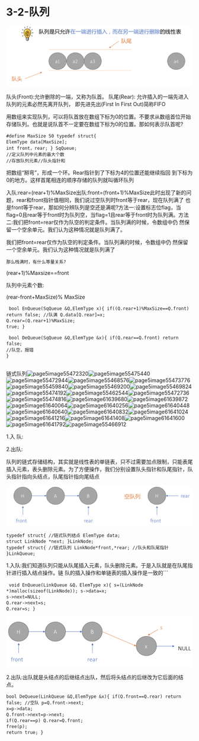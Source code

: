 # 3-2-队列

![](../../.gitbook/assets/image%20%2817%29.png)

队头\(Front\):允许删除的一端，又称为队首。 队尾\(Rear\): 允许插入的一端先进入队列的元素必然先离开队列， 即先进先出\(First In First Out\)简称FIFO

用数组来实现队列，可以将队首放在数组下标为0的位置。不要求从数组首位开始存储队列。也就是说队首不一定要在数组下标为0的位置。那如何表示队首呢?

```text
#define MaxSize 50 typedef struct{
ElemType data[MaxSize];
int front，rear; } SqQueue;
//定义队列中元素的最大个数
//存放队列元素//队头指针和
```

把数组“掰弯”，形成一个环。Rear指针到了下标为4的位置还能继续指回 到下标为0的地方。这样首尾相连的顺序存储的队列就叫循环队列

入队:rear=\(rear+1\)%MaxSize出队:front=\(front+1\)%MaxSize此时出现了新的问题，rear和front指针值相同，我们说过空队列时front等于rear，现在队列满了 也是front等于rear，那如何分辨队列是空还是满呢?方法一:设置标志位flag，当flag=0且rear等于front时为队列空，当flag=1且rear等于front时为队列满。方法二:我们把front=rear仅作为队空的判定条件。当队列满的时候，令数组中仍 然保留一个空余单元。我们认为这种情况就是队列满了。

我们把front=rear仅作为队空的判定条件。当队列满的时候，令数组中仍 然保留一个空余单元。我们认为这种情况就是队列满了





```text
那么栈满时，有什么等量关系?
```

\(rear+1\)%Maxsize==front

队列中元素个数:

\(rear-front+MaxSize\)% MaxSize

```text
 bool EnQueue(SqQueue &Q,ElemType x){ if((Q.rear+1)%MaxSize==Q.front) return false; //队满 Q.data[Q.rear]=x;
Q.rear=(Q.rear+1)%MaxSize;
true; }
```

```text
 bool DeQueue(SqQueue &Q,ElemType &x){ if(Q.rear==Q.front) return false;
//队空，报错
}


```



链式队列![page5image55472320](blob:https://app.gitbook.com/5b8226ea-8afc-4f6f-aba9-c00540ef1395)![page5image55475440](blob:https://app.gitbook.com/b4595737-fb7e-4a3e-a6c1-fd94d844d7ab)![page5image55472944](blob:https://app.gitbook.com/32788b34-5b71-48e9-8620-74ad79b52e25)![page5image55468576](blob:https://app.gitbook.com/b0f524b0-2721-4d86-b5ed-78d2b8e3fa63)![page5image55473776](blob:https://app.gitbook.com/3ab39b26-941f-4d20-b4b5-225c6ecaf5d4)![page5image55459840](blob:https://app.gitbook.com/61e458f8-a3b2-40d7-9371-50511fe12389)![page5image55469200](blob:https://app.gitbook.com/6755f749-1163-457b-a1e7-0d50b202372a)![page5image55469824](blob:https://app.gitbook.com/a66ec363-098e-482c-8371-632f5ef0cd75)![page5image55474192](blob:https://app.gitbook.com/3295bf00-98fb-401c-a848-7e6e2e665576)![page5image55462544](blob:https://app.gitbook.com/73f5d8be-d53e-4785-8982-ba79f8e80f9b)![page5image55472736](blob:https://app.gitbook.com/2743b888-587a-484d-b9fd-c3ef5f52a76e)![page5image55474816](blob:https://app.gitbook.com/fe54bab3-1611-42e3-85a6-c398dda5aa20)![page5image61639680](blob:https://app.gitbook.com/061c19ca-4146-45d5-9e5a-1008c5f5d30e)![page5image61639872](blob:https://app.gitbook.com/8409fdd4-5927-47d3-bc43-736498735cca)![page5image61640064](blob:https://app.gitbook.com/2b590a0b-145f-465b-99fc-2f6c76e76cbd)![page5image61640256](blob:https://app.gitbook.com/191eef7a-879b-4b6d-b78b-1089d191e5d6)![page5image61640448](blob:https://app.gitbook.com/bb8796e1-c769-46c1-ab21-90e6215200e5)![page5image61640640](blob:https://app.gitbook.com/9fd572ba-f07e-43f0-8868-c6ac74d2907d)![page5image61640832](blob:https://app.gitbook.com/0e32d244-bdfb-4c5c-8dc5-9438e7c73762)![page5image61641024](blob:https://app.gitbook.com/adb4e5b1-216a-4a96-af73-b21244fd00a5)![page5image61641216](blob:https://app.gitbook.com/855fd42b-75c5-4d18-aed8-ce9194938fb3)![page5image61641408](blob:https://app.gitbook.com/28df7b0e-580b-4769-93c1-13ba299b2196)![page5image61641600](blob:https://app.gitbook.com/a7cc21db-0b13-4c8d-98ba-eafc8e0a18ba)![page5image61641792](blob:https://app.gitbook.com/2b1e3f48-c3d3-4744-8a97-dca125156ea0)![page5image55466912](blob:https://app.gitbook.com/61c21913-ace7-493d-9da6-da9fa6d8154a)

1.入 队:

2.出队:

队列的链式存储结构，其实就是线性表的单链表，只不过需要加点限制，只能表尾插入元素，表头删除元素。为了方便操作，我们分别设置队头指针和队尾指针，队头指针指向头结点，队尾指针指向尾结点

![](../../.gitbook/assets/image%20%2850%29.png)







```text
typedef struct{ //链式队列结点 ElemType data;
struct LinkNode *next; }LinkNode;
typedef struct{ //链式队列 LinkNode*front,*rear; //队头和队尾指针
}LinkQueue;
```



1.入队:我们知道队列只能从队尾插入元素，队头删除元素。于是入队就是在队尾指针进行插入结点操作。链 队的插入操作和单链表的插入操作是一致的\`\`\`

```text
 void EnQueue(LinkQueue &Q，ElemType x){ s=(LinkNode *)malloc(sizeof(LinkNode)); s->data=x;
s->next=NULL;
Q.rear->next=s;
Q.rear=s; }

```

![](../../.gitbook/assets/image%20%2862%29.png)

2.出队:出队就是头结点的后继结点出队，然后将头结点的后继改为它后面的结点。



```text
bool DeQueue(LinkQueue &Q,ElemType &x){ if(Q.front==Q.rear) return false; //空队 p=Q.front->next;
x=p->data;
Q.front->next=p->next;
if(Q.rear==p) Q.rear=Q.front;
free(p);
return true; }
```

